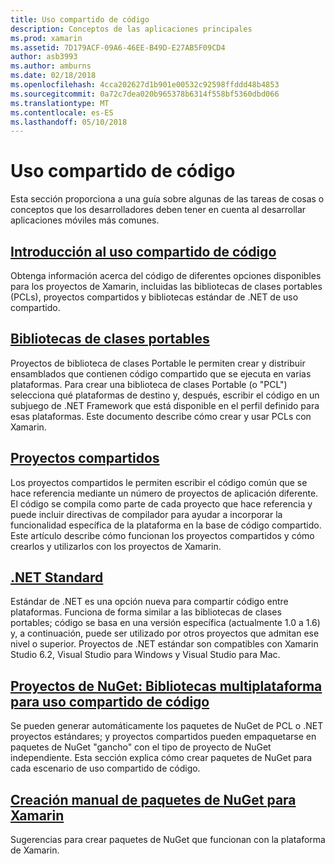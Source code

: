```yaml
---
title: Uso compartido de código
description: Conceptos de las aplicaciones principales
ms.prod: xamarin
ms.assetid: 7D179ACF-09A6-46EE-B49D-E27AB5F09CD4
author: asb3993
ms.author: amburns
ms.date: 02/18/2018
ms.openlocfilehash: 4cca202627d1b901e00532c92598ffddd48b4853
ms.sourcegitcommit: 0a72c7dea020b965378b6314f558bf5360dbd066
ms.translationtype: MT
ms.contentlocale: es-ES
ms.lasthandoff: 05/10/2018
---
```

# <a name="sharing-code"></a>Uso compartido de código

Esta sección proporciona a una guía sobre algunas de las tareas de cosas o conceptos que los desarrolladores deben tener en cuenta al desarrollar aplicaciones móviles más comunes.

## <a name="code-sharing-overviewcode-sharingmd"></a>[Introducción al uso compartido de código](code-sharing.md)

Obtenga información acerca del código de diferentes opciones disponibles para los proyectos de Xamarin, incluidas las bibliotecas de clases portables (PCLs), proyectos compartidos y bibliotecas estándar de .NET de uso compartido.


##  <a name="portable-class-librariescross-platformapp-fundamentalspclmd"></a>[Bibliotecas de clases portables](~/cross-platform/app-fundamentals/pcl.md)

Proyectos de biblioteca de clases Portable le permiten crear y distribuir ensamblados que contienen código compartido que se ejecuta en varias plataformas. Para crear una biblioteca de clases Portable (o "PCL") selecciona qué plataformas de destino y, después, escribir el código en un subjuego de .NET Framework que está disponible en el perfil definido para esas plataformas. Este documento describe cómo crear y usar PCLs con Xamarin.

##  <a name="shared-projectscross-platformapp-fundamentalsshared-projectsmd"></a>[Proyectos compartidos](~/cross-platform/app-fundamentals/shared-projects.md)

Los proyectos compartidos le permiten escribir el código común que se hace referencia mediante un número de proyectos de aplicación diferente. El código se compila como parte de cada proyecto que hace referencia y puede incluir directivas de compilador para ayudar a incorporar la funcionalidad específica de la plataforma en la base de código compartido. Este artículo describe cómo funcionan los proyectos compartidos y cómo crearlos y utilizarlos con los proyectos de Xamarin.

##  <a name="net-standardcross-platformapp-fundamentalsnet-standardmd"></a>[.NET Standard](~/cross-platform/app-fundamentals/net-standard.md)

Estándar de .NET es una opción nueva para compartir código entre plataformas. Funciona de forma similar a las bibliotecas de clases portables; código se basa en una versión específica (actualmente 1.0 a 1.6) y, a continuación, puede ser utilizado por otros proyectos que admitan ese nivel o superior. Proyectos de .NET estándar son compatibles con Xamarin Studio 6.2, Visual Studio para Windows y Visual Studio para Mac.

##  <a name="nuget-projects-multiplatform-libraries-for-code-sharingcross-platformapp-fundamentalsnuget-multiplatform-librariesindexmd"></a>[Proyectos de NuGet: Bibliotecas multiplataforma para uso compartido de código](~/cross-platform/app-fundamentals/nuget-multiplatform-libraries/index.md)

Se pueden generar automáticamente los paquetes de NuGet de PCL o .NET proyectos estándares; y proyectos compartidos pueden empaquetarse en paquetes de NuGet "gancho" con el tipo de proyecto de NuGet independiente. Esta sección explica cómo crear paquetes de NuGet para cada escenario de uso compartido de código.

##  <a name="manually-creating-nuget-packages-for-xamarincross-platformapp-fundamentalsnuget-manualmd"></a>[Creación manual de paquetes de NuGet para Xamarin](~/cross-platform/app-fundamentals/nuget-manual.md)

Sugerencias para crear paquetes de NuGet que funcionan con la plataforma de Xamarin.
